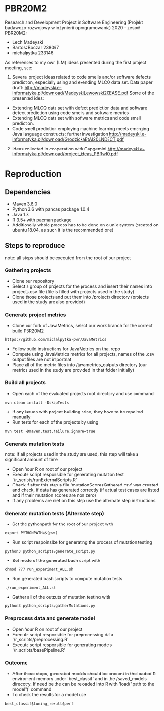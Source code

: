 # PBR20M2
Research and Development Project in Software Engineering (Projekt badawczo-rozwojowy w inżynierii oprogramowania) 2020 - zespół PBR20M2:
- Lech Madeyski
- BartoszBoczar 238067
- michalpytka 233146

As references to my own (LM) ideas presented during the first project meeting, see:
1) Several project ideas related to code smells and/or software defects prediction, especially using and exending MLCQ data set. 
Data paper draft: http://madeyski.e-informatyka.pl/download/MadeyskiLewowski20EASE.pdf
Some of the presented ides:
- Extending MLCQ data set with defect prediction data and software defect prediction using code smells and software metrics
- Extending MLCQ data set with software metrics and code smell prediction.
- Code smell prediction employing machine learning meets emerging Java language constructs: further investigation
http://madeyski.e-informatyka.pl/download/GrodzickaEtAl20LNDECT.pdf

2) Ideas collected in cooperation with Capgemini http://madeyski.e-informatyka.pl/download/project_ideas_PBRwIO.pdf

# Reproduction

## Dependencies
+ Maven 3.6.0
+ Python 3.6 with pandas package 1.0.4
+ Java 1.8
+ R 3.5+ with pacman package
+ Additionally whole process has to be done on a unix system (created on ubuntu 18.04, as such it is the recommended one)

## Steps to reproduce

note: all steps should be executed from the root of our project

### Gathering projects

+ Clone our repository
+ Select a group of projects for the process and insert their names into projects.csv file (file is filled with projects used in the study)
+ Clone those projects and put them into /projects directory (projects used in the study are also provided)

### Generate project metrics

+ Clone our fork of JavaMetrics, select our work branch for the correct build PBR20M2
```
https://github.com/michalpytka-pwr/JavaMetrics
```
+ Follow build instructions for JavaMetrics on that repo
+ Compute using JavaMetrics metrics for all projects, names of the .csv output files are not importnat
+ Place all of the metric files into /javametrics_outputs directory (our metrics used in the study are provided in that folder initially)

### Build all projects

+ Open each of the evaluated projects root directory and use command
```
mvn clean install -DskipTests
```
+ If any issues with project building arise, they have to be repaired manually
+ Run tests for each of the projects by using
```
mvn test -Dmaven.test.failure.ignore=true
```

### Generate mutation tests

note: if all projects used in the study are used, this step will take a significant amount of time

+ Open Your R on root of our project
+ Execute script responsible for generating mutation test '/r_scripts/runExternalScripts.R'
+ Check if after this step a file 'mutationScoresGathered.csv' was created and check, if data has generated correctly (if actual test cases are listed and if their mutation scores are non zero)
+ If any problems are met on this step use the alternate step instructions

### Generate mutation tests (Alternate step)

+ Set the pythonpath for the root of our project with
```
export PYTHONPATH=$(pwd)
```
+ Run script respoinslbe for generating the process of mutation testing
```
python3 python_scripts/generate_script.py
```
+ Set mode of the generated bash script with
```
chmod 777 run_experiment_ALL.sh
```
+ Run generated bash scripts to compute mutation tests
```
./run_experiment_ALL.sh
```
+ Gather all of the outputs of mutation testing with
```
python3 python_scripts/gatherMutations.py
```

### Preprocess data and generate model

+ Open Your R on root of our project
+ Execute script responsible for preprocessing data '/r_scripts/preprocessing.R'
+ Execute script responsible for generating models '/r_scripts/basePipeline.R'

### Outcome

+ After those steps, generated models should be present in the loaded R enviroment memory under 'best_classif' and in the /saved_models direcotry. If need be the can be reloaded into R with 'load("path to the model")' command
+ To check the results for a model use
```
best_classif$tuning_result$perf
```
